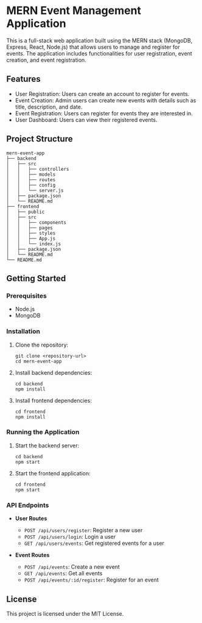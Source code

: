 # MERN Event Management Application

This is a full-stack web application built using the MERN stack (MongoDB, Express, React, Node.js) that allows users to manage and register for events. The application includes functionalities for user registration, event creation, and event registration.

## Features

- User Registration: Users can create an account to register for events.
- Event Creation: Admin users can create new events with details such as title, description, and date.
- Event Registration: Users can register for events they are interested in.
- User Dashboard: Users can view their registered events.

## Project Structure

```
mern-event-app
├── backend
│   ├── src
│   │   ├── controllers
│   │   ├── models
│   │   ├── routes
│   │   ├── config
│   │   └── server.js
│   ├── package.json
│   └── README.md
├── frontend
│   ├── public
│   ├── src
│   │   ├── components
│   │   ├── pages
│   │   ├── styles
│   │   ├── App.js
│   │   └── index.js
│   ├── package.json
│   └── README.md
└── README.md
```

## Getting Started

### Prerequisites

- Node.js
- MongoDB

### Installation

1. Clone the repository:
   ```
   git clone <repository-url>
   cd mern-event-app
   ```

2. Install backend dependencies:
   ```
   cd backend
   npm install
   ```

3. Install frontend dependencies:
   ```
   cd frontend
   npm install
   ```

### Running the Application

1. Start the backend server:
   ```
   cd backend
   npm start
   ```

2. Start the frontend application:
   ```
   cd frontend
   npm start
   ```

### API Endpoints

- **User Routes**
  - `POST /api/users/register`: Register a new user
  - `POST /api/users/login`: Login a user
  - `GET /api/users/events`: Get registered events for a user

- **Event Routes**
  - `POST /api/events`: Create a new event
  - `GET /api/events`: Get all events
  - `POST /api/events/:id/register`: Register for an event

## License

This project is licensed under the MIT License.